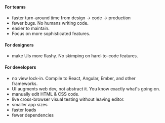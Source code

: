 
#### For teams

- faster turn-around time from design -> code -> production
- fewer bugs. No humans writing code.
- easier to maintain.
- Focus on more sophisticated features.

#### For designers

- make UIs more flashy. No skimping on hard-to-code features.

#### For developers

- no view lock-in. Compile to React, Angular, Ember, and other frameworks.
- UI augments web dev, not abstract it. You know exactly what's going on.
- manually edit HTML & CSS code.
- live cross-browser visual testing without leaving editor.
- smaller app sizes
- faster loads
- fewer dependencies



